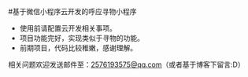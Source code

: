 #基于微信小程序云开发的呼应寻物小程序

- 使用前请配置云开发相关事项。
- 项目功能完好，实现类似于寻物的功能。
- 前期项目，代码比较稚嫩，感谢理解。

相关问题欢迎发送邮件至：2576193575@qq.com（或者基于博客下留言:D）


